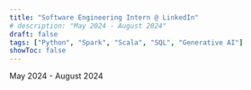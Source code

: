 ```yaml
---
title: "Software Engineering Intern @ LinkedIn"
# description: "May 2024 - August 2024"
draft: false
tags: ["Python", "Spark", "Scala", "SQL", "Generative AI"]
showToc: false
---
```

May 2024 - August 2024